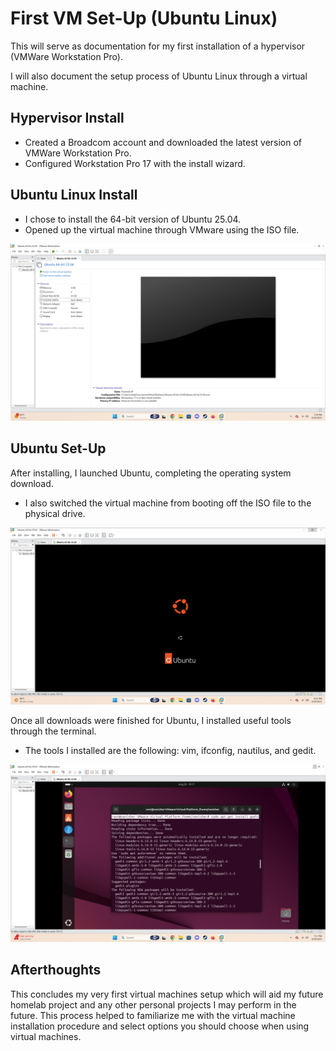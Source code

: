 # First VM Set-Up (Ubuntu Linux)

This will serve as documentation for my first installation of a hypervisor (VMWare Workstation Pro).

I will also document the setup process of Ubuntu Linux through a virtual machine. 

## Hypervisor Install

* Created a Broadcom account and downloaded the latest version of VMWare Workstation Pro.
* Configured Workstation Pro 17 with the install wizard.

## Ubuntu Linux Install

* I chose to install the 64-bit version of Ubuntu 25.04.
* Opened up the virtual machine through VMware using the ISO file.

![photo1](https://github.com/MichaelJbyte/First-VM-Installation/blob/9aec5c29cda7eb4940847d6b4e6cfc7cbef5227c/Opened%20Up%20Ubuntu.png)

## Ubuntu Set-Up

After installing, I launched Ubuntu, completing the operating system download. 
- I also switched the virtual machine from booting off the ISO file to the physical drive.

![photo2](https://github.com/MichaelJbyte/First-VM-Installation/blob/9aec5c29cda7eb4940847d6b4e6cfc7cbef5227c/Setting%20Up%20Ubuntu.png)

Once all downloads were finished for Ubuntu, I installed useful tools through the terminal.
- The tools I installed are the following: vim, ifconfig, nautilus, and gedit.

![photo3](https://github.com/MichaelJbyte/First-VM-Installation/blob/a47ea5f8aef4cd988876c3bf5e80f122197cdf83/Installing%20Ubuntu%20Tools.png)

## Afterthoughts

This concludes my very first virtual machines setup which will aid my future homelab project and any other personal projects I may perform in the future. This process helped to familiarize me with the virtual machine installation procedure and select options you should choose when using virtual machines.

